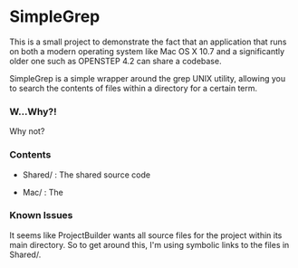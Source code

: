 SimpleGrep
==========

This is a small project to demonstrate the fact that an application that runs on both a modern operating system like Mac OS X 10.7 and a significantly older one such as OPENSTEP 4.2 can share a codebase.

SimpleGrep is a simple wrapper around the grep UNIX utility, allowing you to search the contents of files within a directory for a certain term. 

### W…Why?! ###

Why not?

### Contents ###

* Shared/ : The shared source code

* Mac/ : The 

### Known Issues ###

It seems like ProjectBuilder wants all source files for the project within its main directory.  So to get around this, I'm using symbolic links to the files in Shared/.  
